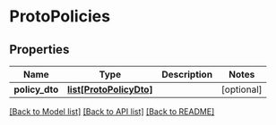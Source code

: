 # ProtoPolicies


## Properties
Name | Type | Description | Notes
------------ | ------------- | ------------- | -------------
**policy_dto** | [**list[ProtoPolicyDto]**](ProtoPolicyDto.md) |  | [optional] 

[[Back to Model list]](../README.md#documentation-for-models) [[Back to API list]](../README.md#documentation-for-api-endpoints) [[Back to README]](../README.md)


